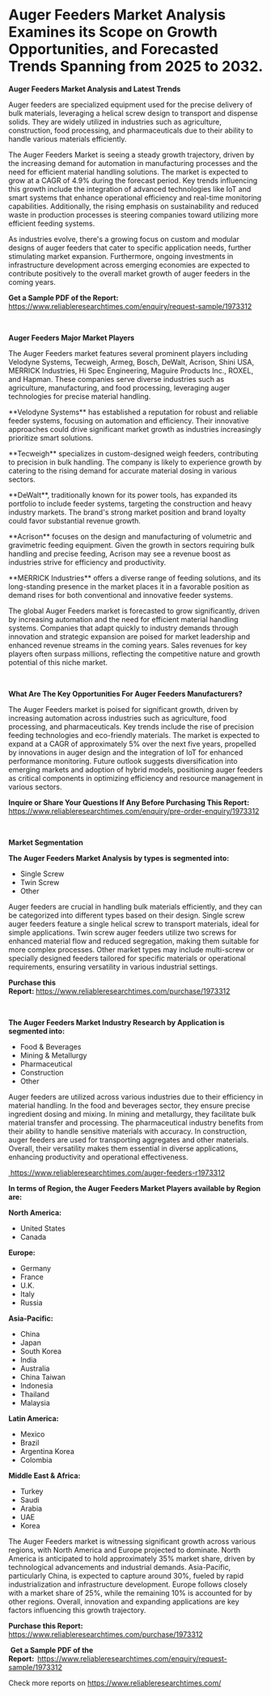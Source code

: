 <p><h1>Auger Feeders Market Analysis Examines its Scope on Growth Opportunities, and Forecasted Trends Spanning from 2025 to 2032.</h1></p><p><strong>Auger Feeders Market Analysis and Latest Trends</strong></p>
<p><p>Auger feeders are specialized equipment used for the precise delivery of bulk materials, leveraging a helical screw design to transport and dispense solids. They are widely utilized in industries such as agriculture, construction, food processing, and pharmaceuticals due to their ability to handle various materials efficiently.</p><p>The Auger Feeders Market is seeing a steady growth trajectory, driven by the increasing demand for automation in manufacturing processes and the need for efficient material handling solutions. The market is expected to grow at a CAGR of 4.9% during the forecast period. Key trends influencing this growth include the integration of advanced technologies like IoT and smart systems that enhance operational efficiency and real-time monitoring capabilities. Additionally, the rising emphasis on sustainability and reduced waste in production processes is steering companies toward utilizing more efficient feeding systems.</p><p>As industries evolve, there's a growing focus on custom and modular designs of auger feeders that cater to specific application needs, further stimulating market expansion. Furthermore, ongoing investments in infrastructure development across emerging economies are expected to contribute positively to the overall market growth of auger feeders in the coming years.</p></p>
<p><strong>Get a Sample PDF of the Report:&nbsp;</strong> <a href="https://www.reliableresearchtimes.com/enquiry/request-sample/1973312?utm_campaign=3363&utm_medium=2&utm_source=Github&utm_content=ia&utm_term=11042025&utm_id=auger-feeders">https://www.reliableresearchtimes.com/enquiry/request-sample/1973312</a></p>
<p>&nbsp;</p>
<p><strong>Auger Feeders Major Market Players</strong></p>
<p><p>The Auger Feeders market features several prominent players including Velodyne Systems, Tecweigh, Armeg, Bosch, DeWalt, Acrison, Shini USA, MERRICK Industries, Hi Spec Engineering, Maguire Products Inc., ROXEL, and Hapman. These companies serve diverse industries such as agriculture, manufacturing, and food processing, leveraging auger technologies for precise material handling.</p><p>**Velodyne Systems** has established a reputation for robust and reliable feeder systems, focusing on automation and efficiency. Their innovative approaches could drive significant market growth as industries increasingly prioritize smart solutions.</p><p>**Tecweigh** specializes in custom-designed weigh feeders, contributing to precision in bulk handling. The company is likely to experience growth by catering to the rising demand for accurate material dosing in various sectors.</p><p>**DeWalt**, traditionally known for its power tools, has expanded its portfolio to include feeder systems, targeting the construction and heavy industry markets. The brand's strong market position and brand loyalty could favor substantial revenue growth.</p><p>**Acrison** focuses on the design and manufacturing of volumetric and gravimetric feeding equipment. Given the growth in sectors requiring bulk handling and precise feeding, Acrison may see a revenue boost as industries strive for efficiency and productivity.</p><p>**MERRICK Industries** offers a diverse range of feeding solutions, and its long-standing presence in the market places it in a favorable position as demand rises for both conventional and innovative feeder systems.</p><p>The global Auger Feeders market is forecasted to grow significantly, driven by increasing automation and the need for efficient material handling systems. Companies that adapt quickly to industry demands through innovation and strategic expansion are poised for market leadership and enhanced revenue streams in the coming years. Sales revenues for key players often surpass millions, reflecting the competitive nature and growth potential of this niche market.</p></p>
<p>&nbsp;</p>
<p><strong>What Are The Key Opportunities For Auger Feeders Manufacturers?</strong></p>
<p><p>The Auger Feeders market is poised for significant growth, driven by increasing automation across industries such as agriculture, food processing, and pharmaceuticals. Key trends include the rise of precision feeding technologies and eco-friendly materials. The market is expected to expand at a CAGR of approximately 5% over the next five years, propelled by innovations in auger design and the integration of IoT for enhanced performance monitoring. Future outlook suggests diversification into emerging markets and adoption of hybrid models, positioning auger feeders as critical components in optimizing efficiency and resource management in various sectors.</p></p>
<p><strong>Inquire or Share Your Questions If Any Before Purchasing This Report:</strong> <a href="https://www.reliableresearchtimes.com/enquiry/pre-order-enquiry/1973312?utm_campaign=3363&utm_medium=2&utm_source=Github&utm_content=ia&utm_term=11042025&utm_id=auger-feeders">https://www.reliableresearchtimes.com/enquiry/pre-order-enquiry/1973312</a></p>
<p>&nbsp;</p>
<p><strong>Market Segmentation</strong></p>
<p><strong>The Auger Feeders Market Analysis by types is segmented into:</strong></p>
<p><ul><li>Single Screw</li><li>Twin Screw</li><li>Other</li></ul></p>
<p><p>Auger feeders are crucial in handling bulk materials efficiently, and they can be categorized into different types based on their design. Single screw auger feeders feature a single helical screw to transport materials, ideal for simple applications. Twin screw auger feeders utilize two screws for enhanced material flow and reduced segregation, making them suitable for more complex processes. Other market types may include multi-screw or specially designed feeders tailored for specific materials or operational requirements, ensuring versatility in various industrial settings.</p></p>
<p><strong>Purchase this Report:&nbsp;</strong><a href="https://www.reliableresearchtimes.com/purchase/1973312?utm_campaign=3363&utm_medium=2&utm_source=Github&utm_content=ia&utm_term=11042025&utm_id=auger-feeders">https://www.reliableresearchtimes.com/purchase/1973312</a></p>
<p>&nbsp;</p>
<p><strong>The Auger Feeders Market Industry Research by Application is segmented into:</strong></p>
<p><ul><li>Food & Beverages</li><li>Mining & Metallurgy</li><li>Pharmaceutical</li><li>Construction</li><li>Other</li></ul></p>
<p><p>Auger feeders are utilized across various industries due to their efficiency in material handling. In the food and beverages sector, they ensure precise ingredient dosing and mixing. In mining and metallurgy, they facilitate bulk material transfer and processing. The pharmaceutical industry benefits from their ability to handle sensitive materials with accuracy. In construction, auger feeders are used for transporting aggregates and other materials. Overall, their versatility makes them essential in diverse applications, enhancing productivity and operational effectiveness.</p></p>
<p><a href="https://www.reliableresearchtimes.com/auger-feeders-r1973312?utm_campaign=3363&utm_medium=2&utm_source=Github&utm_content=ia&utm_term=11042025&utm_id=auger-feeders">&nbsp;https://www.reliableresearchtimes.com/auger-feeders-r1973312</a></p>
<p><strong>In terms of Region, the Auger Feeders Market Players available by Region are:</strong></p>
<p>
    <p> <strong> North America: </strong>
        <ul>
            <li>United States</li>
            <li>Canada</li>
        </ul>
        </p> 
    <p> <strong> Europe: </strong>
        <ul>
            <li>Germany</li>
            <li>France</li>
            <li>U.K.</li>
            <li>Italy</li>
            <li>Russia</li>
        </ul>
        </p> 
    <p> <strong> Asia-Pacific: </strong>
        <ul>
            <li>China</li>
            <li>Japan</li>
            <li>South Korea</li>
            <li>India</li>
            <li>Australia</li>
            <li>China Taiwan</li>
            <li>Indonesia</li>
            <li>Thailand</li>
            <li>Malaysia</li>
        </ul>
        </p> 
    <p> <strong> Latin America: </strong>
        <ul>
            <li>Mexico</li>
            <li>Brazil</li>
            <li>Argentina Korea</li>
            <li>Colombia</li>
        </ul>
        </p> 
    <p> <strong> Middle East & Africa: </strong>
        <ul>
            <li>Turkey</li>
            <li>Saudi</li>
            <li>Arabia</li>
            <li>UAE</li>
            <li>Korea</li>
        </ul>
    </p>
    </p>
<p><p>The Auger Feeders market is witnessing significant growth across various regions, with North America and Europe projected to dominate. North America is anticipated to hold approximately 35% market share, driven by technological advancements and industrial demands. Asia-Pacific, particularly China, is expected to capture around 30%, fueled by rapid industrialization and infrastructure development. Europe follows closely with a market share of 25%, while the remaining 10% is accounted for by other regions. Overall, innovation and expanding applications are key factors influencing this growth trajectory.</p></p>
<p><strong>Purchase this Report: </strong><a href="https://www.reliableresearchtimes.com/purchase/1973312?utm_campaign=3363&utm_medium=2&utm_source=Github&utm_content=ia&utm_term=11042025&utm_id=auger-feeders">https://www.reliableresearchtimes.com/purchase/1973312</a></p>
<p>&nbsp;<strong>Get a Sample PDF of the Report:&nbsp;&nbsp;</strong><a href="https://www.reliableresearchtimes.com/enquiry/request-sample/1973312?utm_campaign=3363&utm_medium=2&utm_source=Github&utm_content=ia&utm_term=11042025&utm_id=auger-feeders">https://www.reliableresearchtimes.com/enquiry/request-sample/1973312</a></p>
<p><strong></strong></p>
<p>Check more reports on <a href="https://www.reliableresearchtimes.com/?utm_campaign=3363&utm_medium=2&utm_source=Github&utm_content=ia&utm_term=11042025&utm_id=auger-feeders">https://www.reliableresearchtimes.com/</a></p>